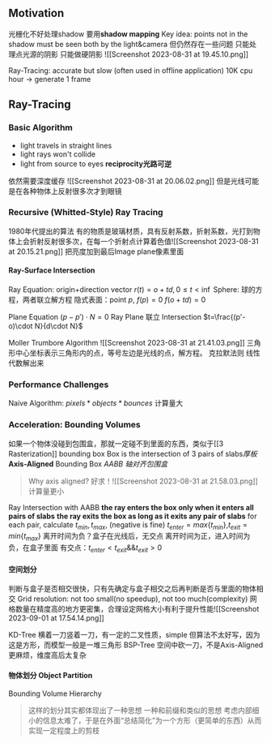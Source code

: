 ## Motivation
光栅化不好处理shadow
要用**shadow mapping** 
Key idea: points not in the shadow must be seen both by the light&camera
但仍然存在一些问题 只能处理点光源的阴影 只能做硬阴影
![[Screenshot 2023-08-31 at 19.45.10.png]]

Ray-Tracing: accurate but slow (often used in offline application)
10K cpu hour -> generate 1 frame
## Ray-Tracing

### Basic Algorithm
- light travels in straight lines
- light rays won't collide
- light from source to eyes **reciprocity光路可逆**

依然需要深度缓存
![[Screenshot 2023-08-31 at 20.06.02.png]]
但是光线可能是在各种物体上反射很多次才到眼镜

### Recursive (Whitted-Style) Ray Tracing
1980年代提出的算法
有的物质是玻璃材质，具有反射系数，折射系数，光打到物体上会折射反射很多次，在每一个折射点计算着色值![[Screenshot 2023-08-31 at 20.15.21.png]]
把亮度加到最后Image plane像素里面

#### Ray-Surface Intersection
Ray Equation: origin+direction vector
$r(t)=o+td, 0\leq t < \inf$
Sphere: 球的方程，两者联立解方程
隐式表面：point $p$, $f(p)=0$
$f(o+td)=0$

Plane Equation
$(p-p')\cdot N=0$
Ray Plane 联立 Intersection
$t=\frac{(p'-o)\cdot N}{d\cdot N}$

Moller Trumbore Algorithm
![[Screenshot 2023-08-31 at 21.41.03.png]]
三角形中心坐标表示三角形内的点，等号左边是光线的点，解方程。
克拉默法则 线性代数解出来

### Performance Challenges
Naive Algorithm:
$pixels*objects * bounces$ 计算量大

### Acceleration: Bounding Volumes

如果一个物体没碰到包围盒，那就一定碰不到里面的东西，类似于[[3 Rasterization]] bounding box
Box is the intersection of 3 pairs of slabs*厚板*
**Axis-Aligned** Bounding Box *AABB* *轴对齐包围盒*

>Why axis aligned? 好求！![[Screenshot 2023-08-31 at 21.58.03.png]]
>计算量更小

Ray Intersection with AABB
**the ray enters the box only when it enters all pairs of slabs**
**the ray exits the box as long as it exits any pair of slabs**
for each pair, calculate $t_{min},t_{max}$, (negative is fine)
$t_{enter}=max\{ t_{min} \}$,$t_{exit}=min\{t_{max}\}$
离开时间为负？盒子在光线后，无交点
离开时间为正，进入时间为负，在盒子里面
有交点：$t_{enter}<t_{exit} \&\& t_{exit}>0$


#### 空间划分
判断与盒子是否相交很快，只有先确定与盒子相交之后再判断是否与里面的物体相交
Grid resolution: not too small(no speedup), not too much(complexity)
网格数量在精度高的地方更密集，合理设定网格大小有利于提升性能![[Screenshot 2023-09-01 at 17.54.14.png]]

KD-Tree 横着一刀竖着一刀，有一定的二叉性质，simple 但算法不太好写，因为这是方形，而模型一般是一堆三角形
BSP-Tree 空间中砍一刀，不是Axis-Aligned 更麻烦，维度高后太复杂

#### 物体划分 Object Partition
Bounding Volume Hierarchy

> 这样的划分其实都体现出了一种思想
> 一种和前缀和类似的思想
> 考虑内部细小的信息太难了，于是在外面“总结简化”为一个方形（更简单的东西）从而实现一定程度上的剪枝